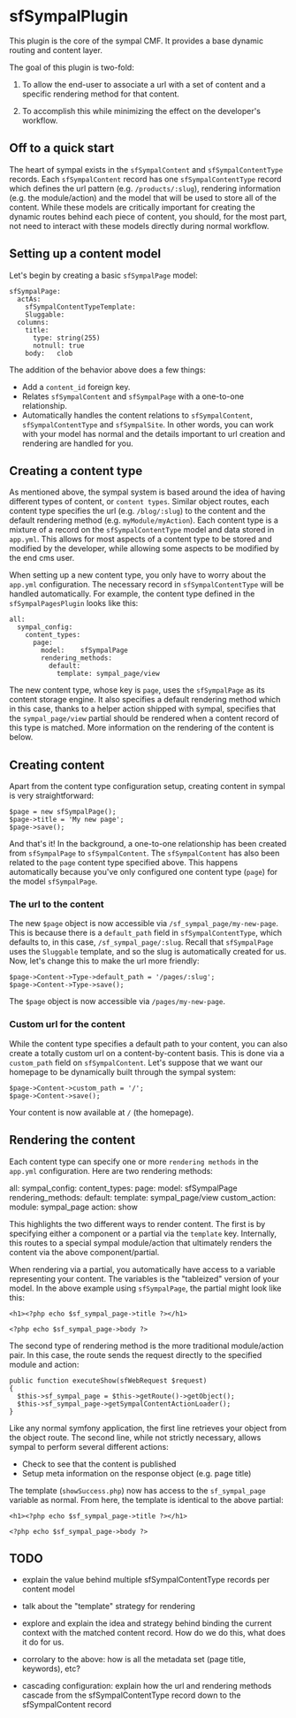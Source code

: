 sfSympalPlugin
==============

This plugin is the core of the sympal CMF. It provides a base dynamic
routing and content layer.

The goal of this plugin is two-fold:

 1. To allow the end-user to associate a url with a set of content and
    a specific rendering method for that content.

 1. To accomplish this while minimizing the effect on the developer's workflow.

Off to a quick start
--------------------

The heart of sympal exists in the `sfSympalContent` and `sfSympalContentType`
records. Each `sfSympalContent` record has one `sfSympalContentType` record
which defines the url pattern (e.g. `/products/:slug`), rendering information
(e.g. the module/action) and the model that will be used to store all of
the content. While these models are critically important for creating the
dynamic routes behind each piece of content, you should, for the most part,
not need to interact with these models directly during normal workflow.

Setting up a content model
--------------------------

Let's begin by creating a basic `sfSympalPage` model:

    sfSympalPage:
      actAs:
        sfSympalContentTypeTemplate:
        Sluggable:
      columns:
        title:
          type: string(255)
          notnull: true
        body:   clob

The addition of the behavior above does a few things:

 * Add a `content_id` foreign key.
 * Relates `sfSympalContent` and `sfSympalPage` with a one-to-one relationship.
 * Automatically handles the content relations to `sfSympalContent`,
   `sfSympalContentType` and `sfSympalSite`. In other words, you can work
   with your model has normal and the details important to url creation
   and rendering are handled for you.

Creating a content type
-----------------------

As mentioned above, the sympal system is based around the idea of having
different types of content, or `content types`. Similar object routes,
each content type specifies the url (e.g. `/blog/:slug`) to the content
and the default rendering method (e.g. `myModule/myAction`). Each content
type is a mixture of a record on the `sfSympalContentType` model and data
stored in `app.yml`. This allows for most aspects of a content type to
be stored and modified by the developer, while allowing some aspects to
be modified by the end cms user.

When setting up a new content type, you only have to worry about the
`app.yml` configuration. The necessary record in `sfSympalContentType`
will be handled automatically. For example, the content type defined in
the `sfSympalPagesPlugin` looks like this:

    all:
      sympal_config:
        content_types:
          page:
            model:    sfSympalPage
            rendering_methods:
              default:
                template: sympal_page/view

The new content type, whose key is `page`, uses the `sfSympalPage` as its
content storage engine. It also specifies a default rendering method which
in this case, thanks to a helper action shipped with sympal, specifies that
the `sympal_page/view` partial should be rendered when a content record
of this type is matched. More information on the rendering of the content
is below.

Creating content
----------------

Apart from the content type configuration setup, creating content in sympal
is very straightforward:

    $page = new sfSympalPage();
    $page->title = 'My new page';
    $page->save();

And that's it! In the background, a one-to-one relationship has been created
from `sfSympalPage` to `sfSympalContent`. The `sfSympalContent` has also
been related to the `page` content type specified above. This happens automatically
because you've only configured one content type (`page`) for the model
`sfSympalPage`.

### The url to the content

The new `$page` object is now accessible via `/sf_sympal_page/my-new-page`.
This is because there is a `default_path` field in `sfSympalContentType`,
which defaults to, in this case, `/sf_sympal_page/:slug`. Recall that
`sfSympalPage` uses the `Sluggable` template, and so the slug is automatically
created for us. Now, let's change this to make the url more friendly:

    $page->Content->Type->default_path = '/pages/:slug';
    $page->Content->Type->save();

The `$page` object is now accessible via `/pages/my-new-page`.

### Custom url for the content

While the content type specifies a default path to your content, you can
also create a totally custom url on a content-by-content basis. This is
done via a `custom_path` field on `sfSympalContent`. Let's suppose that
we want our homepage to be dynamically built through the sympal system:

    $page->Content->custom_path = '/';
    $page->Content->save();

Your content is now available at `/` (the homepage).


Rendering the content
---------------------

Each content type can specify one or more `rendering methods` in the `app.yml`
configuration. Here are two rendering methods:

all:
  sympal_config:
    content_types:
      page:
        model:    sfSympalPage
        rendering_methods:
          default:
            template: sympal_page/view
          custom_action:
            module:   sympal_page
            action:   show

This highlights the two different ways to render content. The first is
by specifying either a component or a partial via the `template` key. Internally,
this routes to a special sympal module/action that ultimately renders
the content via the above component/partial.

When rendering via a partial, you automatically have access to a variable
representing your content. The variables is the "tableized" version of
your model. In the above example using `sfSympalPage`, the partial might
look like this:

    <h1><?php echo $sf_sympal_page->title ?></h1>

    <?php echo $sf_sympal_page->body ?>

The second type of rendering method is the more traditional module/action
pair. In this case, the route sends the request directly to the specified
module and action:

    public function executeShow(sfWebRequest $request)
    {
      $this->sf_sympal_page = $this->getRoute()->getObject();
      $this->sf_sympal_page->getSympalContentActionLoader();
    }

Like any normal symfony application, the first line retrieves your object
from the object route. The second line, while not strictly necessary,
allows sympal to perform several different actions:

 * Check to see that the content is published
 * Setup meta information on the response object (e.g. page title)

The template (`showSuccess.php`) now has access to the `sf_sympal_page`
variable as normal. From here, the template is identical to the above partial:

    <h1><?php echo $sf_sympal_page->title ?></h1>

    <?php echo $sf_sympal_page->body ?>


TODO
----

 * explain the value behind multiple sfSympalContentType records per content model

 * talk about the "template" strategy for rendering

 * explore and explain the idea and strategy behind binding the current
   context with the matched content record. How do we do this, what does
   it do for us.

 * corrolary to the above: how is all the metadata set (page title, keywords),
   etc?

 * cascading configuration: explain how the url and rendering methods cascade
   from the sfSympalContentType record down to the sfSympalContent record
